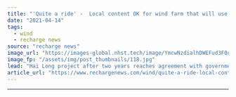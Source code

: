 ```yaml
---
title: "'Quite a ride' -  Local content OK for wind farm that will use record-size turbines off Taiwan"
date: "2021-04-14"
tags: 
  - wind
  - recharge news
source: "recharge news"
image_url: "https://images-global.nhst.tech/image/YmcwNzdialhDWEFud3F0c0VtSDBTNUNBUFJybW1YR3hrL1dWWmxIT0FnTT0=/nhst/binary/d43d5b361b0496fbe7872f52c6f67550"
image_fp: "/assets/img/post_thumbnails/118.jpg"
lead: "Hai Long project after two years reaches agreement with government over industrialisation"
article_url: "https://www.rechargenews.com/wind/quite-a-ride-local-content-ok-for-wind-farm-that-will-use-record-size-turbines-off-taiwan/2-1-995418"
---
```


---

